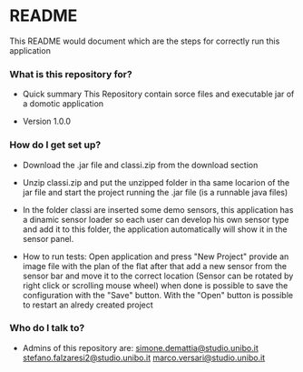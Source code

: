 # README #

This README would document which are the steps for correctly run this application

### What is this repository for? ###

* Quick summary
This Repository contain sorce files and executable jar of a domotic application

* Version
1.0.0

### How do I get set up? ###

* Download the .jar file and classi.zip from the download section

* Unzip classi.zip and put the unzipped folder in tha same locarion of the jar file and start the project running the .jar file (is a runnable java files)

* In the folder classi are inserted some demo sensors, this application has a dinamic sensor loader so each user can develop his own sensor type and add it to this folder, the application automatically will show it in the sensor panel.

* How to run tests:
Open application and press "New Project" provide an image file with the plan of the flat after that add a new sensor from the sensor bar and move it to the correct location (Sensor can be rotated by right click or scrolling  mouse wheel) when done is possible to save the configuration with the "Save" button.
With the "Open" button is possible to restart an alredy created project
 

### Who do I talk to? ###

* Admins of this repository are:
simone.demattia@studio.unibo.it
stefano.falzaresi2@studio.unibo.it
marco.versari@studio.unibo.it